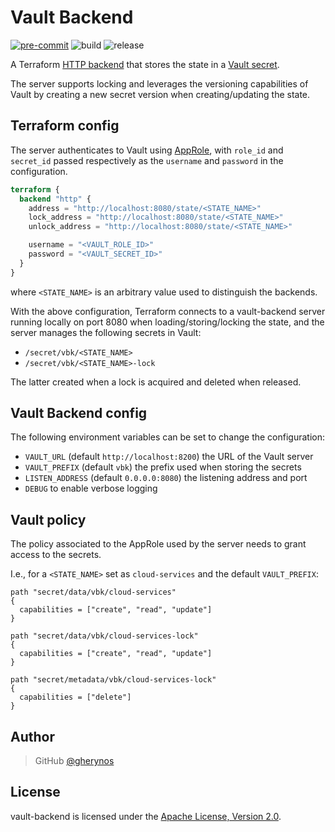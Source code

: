 # Vault Backend

[![pre-commit](https://img.shields.io/badge/pre--commit-enabled-brightgreen?logo=pre-commit&logoColor=white)](https://github.com/pre-commit/pre-commit)
![build](https://github.com/gherynos/vault-backend/workflows/build/badge.svg)
![release](https://github.com/gherynos/vault-backend/workflows/release/badge.svg)

A Terraform [HTTP backend](https://www.terraform.io/docs/backends/types/http.html) that stores the state in a [Vault secret](https://www.vaultproject.io/docs/secrets/kv/kv-v2).

The server supports locking and leverages the versioning capabilities of Vault by creating a new secret version when creating/updating the state.

## Terraform config

The server authenticates to Vault using [AppRole](https://www.vaultproject.io/docs/auth/approle), with `role_id` and `secret_id` passed respectively as the `username` and `password` in the configuration.

```terraform
terraform {
  backend "http" {
    address = "http://localhost:8080/state/<STATE_NAME>"
    lock_address = "http://localhost:8080/state/<STATE_NAME>"
    unlock_address = "http://localhost:8080/state/<STATE_NAME>"

    username = "<VAULT_ROLE_ID>"
    password = "<VAULT_SECRET_ID>"
  }
}
```

where `<STATE_NAME>` is an arbitrary value used to distinguish the backends.

With the above configuration, Terraform connects to a vault-backend server running locally on port 8080 when loading/storing/locking the state, and the server manages the following secrets in Vault:

- `/secret/vbk/<STATE_NAME>`
- `/secret/vbk/<STATE_NAME>-lock`

The latter created when a lock is acquired and deleted when released.

## Vault Backend config

The following environment variables can be set to change the configuration:

- `VAULT_URL` (default `http://localhost:8200`) the URL of the Vault server
- `VAULT_PREFIX` (default `vbk`) the prefix used when storing the secrets
- `LISTEN_ADDRESS` (default `0.0.0.0:8080`) the listening address and port
- `DEBUG` to enable verbose logging

## Vault policy

The policy associated to the AppRole used by the server needs to grant access to the secrets.

I.e., for a `<STATE_NAME>` set as `cloud-services` and the default `VAULT_PREFIX`:

```vault
path "secret/data/vbk/cloud-services"
{
  capabilities = ["create", "read", "update"]
}

path "secret/data/vbk/cloud-services-lock"
{
  capabilities = ["create", "read", "update"]
}

path "secret/metadata/vbk/cloud-services-lock"
{
  capabilities = ["delete"]
}
```

## Author

> GitHub [@gherynos](https://github.com/gherynos)

## License

vault-backend is licensed under the [Apache License, Version 2.0](http://www.apache.org/licenses/LICENSE-2.0).
